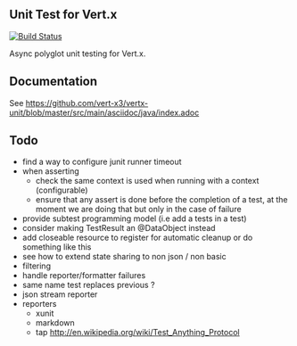 ## Unit Test for Vert.x

[![Build Status](https://vertx.ci.cloudbees.com/buildStatus/icon?job=vert.x3-unit)](https://vertx.ci.cloudbees.com/view/vert.x-3/job/vert.x3-unit/)

Async polyglot unit testing for Vert.x.

## Documentation

See https://github.com/vert-x3/vertx-unit/blob/master/src/main/asciidoc/java/index.adoc

## Todo

- find a way to configure junit runner timeout
- when asserting
    - check the same context is used when running with a context (configurable)
    - ensure that any assert is done before the completion of a test, at the moment we are doing that
      but only in the case of failure
- provide subtest programming model (i.e add a tests in a test)
- consider making TestResult an @DataObject instead
- add closeable resource to register for automatic cleanup or do something like this
- see how to extend state sharing to non json / non basic
- filtering
- handle reporter/formatter failures
- same name test replaces previous ?
- json stream reporter
- reporters
    - xunit
    - markdown
    - tap http://en.wikipedia.org/wiki/Test_Anything_Protocol

